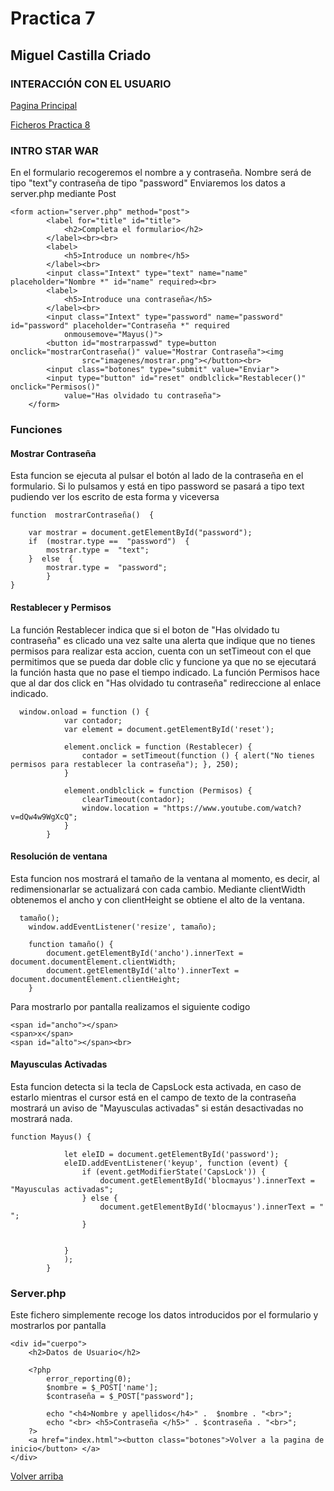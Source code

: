 # Practica 7
##  Miguel Castilla Criado 
### **INTERACCIÓN CON EL USUARIO**


<a href= '../Practicas/../README.md'>Pagina Principal</a>

<a href= '../P8/'>Ficheros Practica 8</a>

### **INTRO STAR WAR**


En el formulario recogeremos el nombre a y contraseña. Nombre será de tipo "text"y contraseña de tipo "password"
Enviaremos los datos a server.php mediante Post
    
    <form action="server.php" method="post">
            <label for="title" id="title">
                <h2>Completa el formulario</h2>
            </label><br><br>
            <label>
                <h5>Introduce un nombre</h5>
            </label><br>
            <input class="Intext" type="text" name="name" placeholder="Nombre *" id="name" required><br>
            <label>
                <h5>Introduce una contraseña</h5>
            </label><br>
            <input class="Intext" type="password" name="password" id="password" placeholder="Contraseña *" required
                onmousemove="Mayus()">
            <button id="mostrarpasswd" type=button onclick="mostrarContraseña()" value="Mostrar Contraseña"><img
                    src="imagenes/mostrar.png"></button><br>
            <input class="botones" type="submit" value="Enviar">
            <input type="button" id="reset" ondblclick="Restablecer()" onclick="Permisos()"
                value="Has olvidado tu contraseña">
        </form>



	

### **Funciones**

#### **Mostrar Contraseña**

Esta funcion se ejecuta al pulsar el botón al lado de la contraseña en el formulario.
Si lo pulsamos y está en tipo password se pasará a tipo text pudiendo ver los escrito de esta forma y viceversa
	
    function  mostrarContraseña()  {

		var mostrar = document.getElementById("password");
		if  (mostrar.type ==  "password")  {
			mostrar.type =  "text";
		}  else  {
			mostrar.type =  "password";
			}
	}
    
#### **Restablecer y Permisos**

La función Restablecer indica que si el boton de "Has olvidado tu contraseña" es clicado una vez salte una alerta que indique que no
tienes permisos para realizar esta accion, cuenta con un setTimeout con el que permitimos que se pueda dar doble clic y funcione ya 
que no se ejecutará la función hasta que no pase el tiempo indicado. La función Permisos hace que al dar dos click en "Has olvidado tu contraseña"
redireccione al enlace indicado.
	  
      window.onload = function () {
                var contador;
                var element = document.getElementById('reset');

                element.onclick = function (Restablecer) {
                    contador = setTimeout(function () { alert("No tienes permisos para restablecer la contraseña"); }, 250);
                }

                element.ondblclick = function (Permisos) {
                    clearTimeout(contador);
                    window.location = "https://www.youtube.com/watch?v=dQw4w9WgXcQ";
                }
            }
            
#### **Resolución de ventana**

Esta funcion nos mostrará el tamaño de la ventana al momento, es decir, al redimensionarlar se actualizará con cada cambio.
Mediante clientWidth obtenemos el ancho y con clientHeight se obtiene el alto de la ventana.
	  
      tamaño();
        window.addEventListener('resize', tamaño);

        function tamaño() {
            document.getElementById('ancho').innerText = document.documentElement.clientWidth;
            document.getElementById('alto').innerText = document.documentElement.clientHeight;
        }     
            

Para mostrarlo por pantalla realizamos el siguiente codigo
    
    <span id="ancho"></span>
    <span>x</span>
    <span id="alto"></span><br>
    

#### **Mayusculas Activadas**
Esta funcion detecta si la tecla de CapsLock esta activada, en caso de estarlo mientras el cursor está en el campo de texto de la
contraseña mostrará un aviso de "Mayusculas activadas" si están desactivadas no mostrará nada.

    function Mayus() {

                let eleID = document.getElementById('password');
                eleID.addEventListener('keyup', function (event) {
                    if (event.getModifierState('CapsLock')) {
                        document.getElementById('blocmayus').innerText = "Mayusculas activadas";
                    } else {
                        document.getElementById('blocmayus').innerText = " ";
                    }


                }
                );
            }



### **Server.php**

Este fichero simplemente recoge los datos introducidos por el formulario y mostrarlos por pantalla

    <div id="cuerpo">
        <h2>Datos de Usuario</h2>

        <?php
            error_reporting(0);
            $nombre = $_POST['name'];
            $contraseña = $_POST["password"];

            echo "<h4>Nombre y apellidos</h4>" .  $nombre . "<br>";
            echo "<br> <h5>Contraseña </h5>" . $contraseña . "<br>";
        ?>
        <a href="index.html"><button class="botones">Volver a la pagina de inicio</button> </a>
    </div>
	
    

[Volver arriba](#Practica-8)
